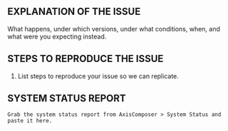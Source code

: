 ## EXPLANATION OF THE ISSUE

What happens, under which versions, under what conditions, when, and what were you expecting instead.

## STEPS TO REPRODUCE THE ISSUE

1. List steps to reproduce your issue so we can replicate.

## SYSTEM STATUS REPORT

```
Grab the system status report from AxisComposer > System Status and paste it here.
```

<!--
PLEASE NOTE:
- These comments won't show up when you submit the issue.
- Try to add as much detail as possible. Be specific!
- GitHub issues aren't for support! If you have questions, use the either:
  - https://wordpress.org/support/plugin/axiscomposer for general support
  - https://support.axisthemes.com for premium plugin support
- If you're requesting a new feature, explain why you'd like it to be added.
- Search this repository (top of the page) for the issue and it has not been fixed or reported already.

And before logging BUGS, ensure you:
- Use the latest stable release of AxisComposer.
- Disabled all plugins to ensure it's a core bug and not a plugin issue.
- Switched to Twenty Twelve theme to ensure it's a core bug and not a theme issue.
-->
